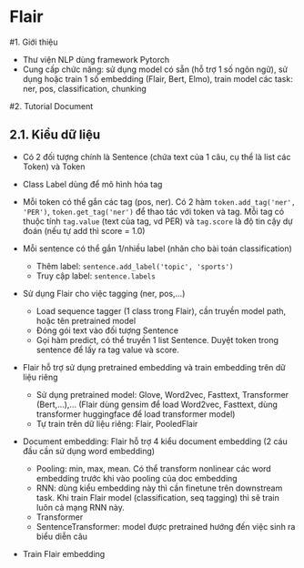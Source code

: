 Flair
=======================

#1. Giới thiệu
* Thư viện NLP dùng framework Pytorch
* Cung cấp chức năng: sử dụng model có sẵn (hỗ trợ 1 số ngôn ngữ), sử dụng hoặc train 1 số embedding (Flair, Bert, Elmo), train model các task: ner, pos, classification, chunking

#2. Tutorial Document
## 2.1. Kiểu dữ liệu
* Có 2 đối tượng chính là Sentence (chứa text của 1 câu, cụ thể là list các Token) và Token
* Class Label dùng để mô hình hóa tag
* Mỗi token có thể gắn các tag (pos, ner). Có 2 hàm ``token.add_tag('ner', 'PER')``, ``token.get_tag('ner')`` để thao tác với token và tag. Mỗi tag có thuộc tính ``tag.value`` (text của tag, vd PER) và ``tag.score`` là độ tin cậy dự đoán (nếu tự add thì score = 1.0)
* Mỗi sentence có thể gắn 1/nhiều label (nhãn cho bài toán classification)
	* Thêm label: ``sentence.add_label('topic', 'sports')``
	* Truy cập label: ``sentence.labels``

* Sử dụng Flair cho việc tagging (ner, pos,...)
	* Load sequence tagger (1 class trong Flair), cần truyền model path, hoặc tên pretrained model
	* Đóng gói text vào đối tượng Sentence
	* Gọi hàm predict, có thể truyền 1 list Sentence. Duyệt token trong sentence để lấy ra tag value và score.

* Flair hỗ trợ sử dụng pretrained embedding và train embedding trên dữ liệu riêng
	* Sử dụng pretrained model: Glove, Word2vec, Fasttext, Transformer (Bert,...),... (Flair dùng gensim để load Word2vec, Fasttext, dùng transformer huggingface để load transformer model)
	* Tự train trên dữ liệu riêng: Flair, PooledFlair

* Document embedding: Flair hỗ trợ 4 kiểu document embedding (2 cáu đầu cần sử dụng word embedding)
	* Pooling: min, max, mean. Có thể transform nonlinear các word embedding trước khi vào pooling của doc embedding
	* RNN: dùng kiểu embedding này thì cần finetune trên downstream task. Khi train Flair model (classification, seq tagging) thì sẽ train luôn cả mạng RNN này.
	* Transformer
	* SentenceTransformer: model được pretrained hướng đến việc sinh ra biểu diễn câu
	
* Train Flair embedding